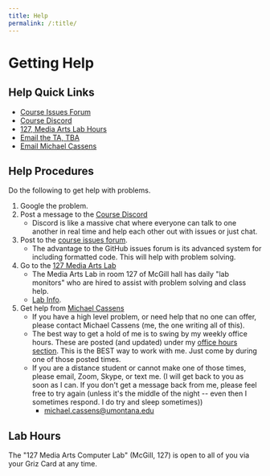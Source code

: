 ```yaml
---
title: Help
permalink: /:title/
---
```


# Getting Help

## Help Quick Links

- [Course Issues Forum](https://github.com/Montana-Media-Arts/441-WebTech-Spring2022-Examples/issues)
- [Course Discord](https://discord.gg/dVQrKNHCmC)
- [127, Media Arts Lab Hours](#lab-hours)
- [Email the TA, TBA](mailto:michael.cassens@umontana.edu?subject=441%20Question)
- [Email Michael Cassens](mailto:michael.cassnes@umontana.edu?subject=441%20Question)

## Help Procedures

Do the following to get help with problems.

1. Google the problem.
2. Post a message to the [Course Discord](https://discord.gg/dVQrKNHCmC)
    - Discord is like a massive chat where everyone can talk to one another in real time and help each other out with issues or just chat.
3. Post to the [course issues forum](https://github.com/Montana-Media-Arts/441-WebTech-Spring2022/issues).
    - The advantage to the GitHub issues forum is its advanced system for including formatted code. This will help with problem solving.
4. Go to the [127 Media Arts Lab](#lab-hours)
    - The Media Arts Lab in room 127 of McGill hall has daily "lab monitors" who are hired to assist with problem solving and class help.
    - [Lab Info](#lab-hours).
5. Get help from [Michael Cassens]({{site.baseurl}}/instructors/)
    - If you have a high level problem, or need help that no one can offer, please contact Michael Cassens (me, the one writing all of this).
    - The best way to get a hold of me is to swing by my weekly office hours. These are posted (and updated) under my [office hours section]({{site.baseurl}}/instructors/#office-hours). This is the BEST way to work with me. Just come by during one of those posted times.
    - If you are a distance student or cannot make one of those times, please email, Zoom, Skype, or text me. (I will get back to you as soon as I can.  If you don't get a message back from me, please feel free to try again (unless it's the middle of the night -- even then I sometimes respond.  I do try and sleep sometimes))
        - [michael.cassens@umontana.edu](mailto:michael.cassens@umontana.edu?subject=441%20Question)




## Lab Hours


The "127 Media Arts Computer Lab" (McGill, 127) is open to all of you via your Griz Card at any time.



